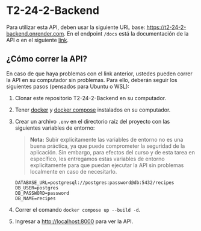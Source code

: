 # T2-24-2-Backend

Para utilizar esta API, deben usar la siguiente URL base: https://t2-24-2-backend.onrender.com. En el endpoint `/docs` está la documentación de la API o en el siguiente [link](https://t2-24-2-backend.onrender.com/docs).

## ¿Cómo correr la API?

En caso de que haya problemas con el link anterior, ustedes pueden correr la API en su computador sin problemas. Para ello, deberán seguir los siguientes pasos (pensados para Ubuntu o WSL):

1. Clonar este repositorio T2-24-2-Backend en su computador.
2. Tener [docker](https://docs.docker.com/engine/install/) y [docker compose](https://docs.docker.com/compose/install/) instalados en su computador.
3. Crear un archivo `.env` en el directorio raíz del proyecto con las siguientes variables de entorno:

    > **Nota:** Subir explícitamente las variables de entorno no es una buena práctica, ya que puede comprometer la seguridad de la aplicación. Sin embargo, para efectos del curso y de esta tarea en específico, les entregamos estas variables de entorno explícitamente para que puedan ejecutar la API sin problemas localmente en caso de necesitarlo.

    ```plaintext
    DATABASE_URL=postgresql://postgres:password@db:5432/recipes
    DB_USER=postgres
    DB_PASSWORD=password
    DB_NAME=recipes
    ```

4. Correr el comando `docker compose up --build -d`.
5. Ingresar a [http://localhost:8000](http://localhost:8000) para ver la API.
